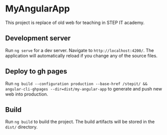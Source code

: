 # MyAngularApp

This project is replace of old web for teaching in STEP IT academy.

## Development server

Run `ng serve` for a dev server. Navigate to `http://localhost:4200/`. The application will automatically reload if you change any of the source files.

## Deploy to gh pages

Run `ng build --configuration production --base-href /stepit/ && angular-cli-ghpages --dir=dist/my-angular-app` to generate and push new web into production.

## Build

Run `ng build` to build the project. The build artifacts will be stored in the `dist/` directory.

